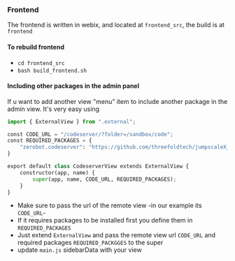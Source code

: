 

### Frontend

The frontend is written in webix, and located at `frontend_src`, the build is at `frontend`

#### To rebuild frontend

- `cd frontend_src`
- `bash build_frontend.sh`


#### Including other packages in the admin panel

If u want to add another view "menu" item to include another package in the admin view. It's very easy using

```python
import { ExternalView } from ".external";

const CODE_URL = "/codeserver/?folder=/sandbox/code";
const REQUIRED_PACKAGES = {
    "zerobot.codeserver": "https://github.com/threefoldtech/jumpscaleX_threebot/tree/development/ThreeBotPackages/zerobot/codeserver"
}

export default class CodeserverView extends ExternalView {
    constructor(app, name) {
        super(app, name, CODE_URL, REQUIRED_PACKAGES);
    }
}

```
- Make sure to pass the url of the remote view -in our example its `CODE_URL`-
- If it requires packages to be installed first you define them in `REQUIRED_PACKAGES` 
- Just extend `ExternalView` and pass the remote view url `CODE_URL` and required packages `REQUIRED_PACKGGES` to the super
- update `main.js` sidebarData with your view 

